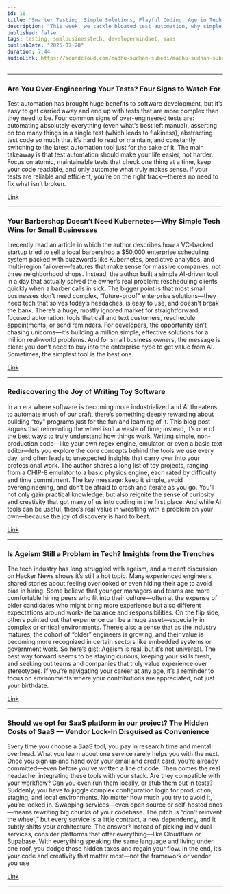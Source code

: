 ```yaml
---
id: 18
title: "Smarter Testing, Simple Solutions, Playful Coding, Age in Tech, & SaaS Choices"
description: "This week, we tackle bloated test automation, why simple tech beats enterprise for small business, the value of playful coding, ageism in tech, and SaaS vendor lock-in. Get sharp, practical insights to focus your workflow and keep your tech choices smart."
published: false
tags: testing, smalbusinesstech, developermindset, saas
publishDate: "2025-07-20"
duration: 7:44
audioLink: https://soundcloud.com/madhu-sudhan-subedi/madhu-sudhan-subedi-tech-weekly-eighteen-episode
---
```


---

### **Are You Over-Engineering Your Tests? Four Signs to Watch For**

Test automation has brought huge benefits to software development, but it’s easy to get carried away and end up with tests that are more complex than they need to be. Four common signs of over-engineered tests are: automating absolutely everything (even what’s best left manual), asserting on too many things in a single test (which leads to flakiness), abstracting test code so much that it’s hard to read or maintain, and constantly switching to the latest automation tool just for the sake of it.
The main takeaway is that test automation should make your life easier, not harder. Focus on atomic, maintainable tests that check one thing at a time, keep your code readable, and only automate what truly makes sense. If your tests are reliable and efficient, you’re on the right track—there’s no need to fix what isn’t broken.

[Link](https://thinkingtester.com/are-you-over-engineering-your-tests/)

---

### **Your Barbershop Doesn’t Need Kubernetes—Why Simple Tech Wins for Small Businesses**

I recently read an article in which the author describes how a VC-backed startup tried to sell a local barbershop a $50,000 enterprise scheduling system packed with buzzwords like Kubernetes, predictive analytics, and multi-region failover—features that make sense for massive companies, not three neighborhood shops. Instead, the author built a simple AI-driven tool in a day that actually solved the owner’s real problem: rescheduling clients quickly when a barber calls in sick.
The bigger point is that most small businesses don’t need complex, “future-proof” enterprise solutions—they need tech that solves today’s headaches, is easy to use, and doesn’t break the bank. There’s a huge, mostly ignored market for straightforward, focused automation: tools that call and text customers, reschedule appointments, or send reminders. For developers, the opportunity isn’t chasing unicorns—it’s building a million simple, effective solutions for a million real-world problems. And for small business owners, the message is clear: you don’t need to buy into the enterprise hype to get value from AI. Sometimes, the simplest tool is the best one.

[Link](https://algarch.com/blog/your-barbershop-doesnt-need-kubernetes)

---

### **Rediscovering the Joy of Writing Toy Software**

In an era where software is becoming more industrialized and AI threatens to automate much of our craft, there’s something deeply rewarding about building “toy” programs just for the fun and learning of it. This blog post argues that reinventing the wheel isn’t a waste of time; instead, it’s one of the best ways to truly understand how things work. Writing simple, non-production code—like your own regex engine, emulator, or even a basic text editor—lets you explore the core concepts behind the tools we use every day, and often leads to unexpected insights that carry over into your professional work.
The author shares a long list of toy projects, ranging from a CHIP-8 emulator to a basic physics engine, each rated by difficulty and time commitment. The key message: keep it simple, avoid overengineering, and don’t be afraid to crash and iterate as you go. You’ll not only gain practical knowledge, but also reignite the sense of curiosity and creativity that got many of us into coding in the first place. And while AI tools can be useful, there’s real value in wrestling with a problem on your own—because the joy of discovery is hard to beat.

[Link](https://blog.jsbarretto.com/post/software-is-joy)

---

### **Is Ageism Still a Problem in Tech? Insights from the Trenches**

The tech industry has long struggled with ageism, and a recent discussion on Hacker News shows it’s still a hot topic. Many experienced engineers shared stories about feeling overlooked or even hiding their age to avoid bias in hiring. Some believe that younger managers and teams are more comfortable hiring peers who fit into their culture—often at the expense of older candidates who might bring more experience but also different expectations around work-life balance and responsibilities.
On the flip side, others pointed out that experience can be a huge asset—especially in complex or critical environments. There’s also a sense that as the industry matures, the cohort of “older” engineers is growing, and their value is becoming more recognized in certain sectors like embedded systems or government work. So here’s gist: Ageism is real, but it’s not universal. The best way forward seems to be staying curious, keeping your skills fresh, and seeking out teams and companies that truly value experience over stereotypes. If you’re navigating your career at any age, it’s a reminder to focus on environments where your contributions are appreciated, not just your birthdate.

[Link](https://news.ycombinator.com/item?id=44269225)

---

### **Should we opt for SaaS platform in our project? The Hidden Costs of SaaS — Vendor Lock-In Disguised as Convenience**

Every time you choose a SaaS tool, you pay in research time and mental overhead. What you learn about one service rarely helps you with the next. Once you sign up and hand over your email and credit card, you’re already committed—even before you’ve written a line of code.
Then comes the real headache: integrating these tools with your stack. Are they compatible with your workflow? Can you even run them locally, or stub them out in tests? Suddenly, you have to juggle complex configuration logic for production, staging, and local environments.
No matter how much you try to avoid it, you’re locked in. Swapping services—even open source or self-hosted ones—means rewriting big chunks of your codebase. The pitch is “don’t reinvent the wheel,” but every service is a little contract, a new dependency, and it subtly shifts your architecture.
The answer? Instead of picking individual services, consider platforms that offer everything—like Cloudflare or Supabase. With everything speaking the same language and living under one roof, you dodge those hidden taxes and regain your flow. In the end, it’s your code and creativity that matter most—not the framework or vendor you use

[Link](https://rwsdk.com/blog/saas-is-just-vendor-lock-in-with-better-branding)

---
